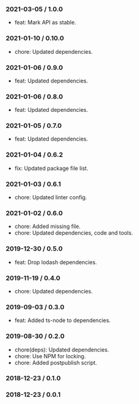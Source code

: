 ### 2021-03-05 / 1.0.0

- feat: Mark API as stable.

### 2021-01-10 / 0.10.0

- chore: Updated dependencies.

### 2021-01-06 / 0.9.0

- feat: Updated dependencies.

### 2021-01-06 / 0.8.0

- feat: Updated dependencies.

### 2021-01-05 / 0.7.0

- feat: Updated dependencies.

### 2021-01-04 / 0.6.2

- fix: Updated package file list.

### 2021-01-03 / 0.6.1

- chore: Updated linter config.

### 2021-01-02 / 0.6.0

- chore: Added missing file.
- chore: Updated dependencies, code and tools.

### 2019-12-30 / 0.5.0

- feat: Drop lodash dependencies.

### 2019-11-19 / 0.4.0

- chore: Updated dependencies.

### 2019-09-03 / 0.3.0

- feat: Added ts-node to dependencies.

### 2019-08-30 / 0.2.0

- chore(deps): Updated dependencies.
- chore: Use NPM for locking.
- chore: Added postpublish script.

### 2018-12-23 / 0.1.0


### 2018-12-23 / 0.0.1


